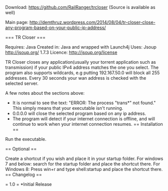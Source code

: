 Download: https://github.com/RailRanger/trcloser (Source is available as well)

Main page: http://demthruz.wordpress.com/2014/08/04/tr-closer-close-any-program-based-on-your-public-ip-address/


=== TR Closer ===

Requires: Java
Created in: Java and wrapped with Launch4j
Uses: Jsoup http://jsoup.org/ 1.7.3
Licence: http://jsoup.org/license

TR Closer closes any application(usually your torrent application such as transmission) if your public IPv4 address matches the one you select.
The program also supports wildcards, e.g putting 192.167.50.0 will block all 255 addresses.
Every 30 seconds your wan address is checked with the selected server.

A few notes about the sections above:

* It is normal to see the text: "ERROR: The process "trans*" not found." This simply means that your executable isn't running.
* 0.0.0.0 will close the selected program based on any ip address.
* The program will detect if your internet connection is offline, and will continue to work when your internet connection resumes.
== Installation ==

Run the executable.

== Optional ==

Create a shortcut if you wish and place it in your startup folder.
For windows 7 and below: search for the startup folder and place the shortcut there.
For Windows 8: Press win+r and type shell:startup and place the shortcut there.
== Changelog ==

= 1.0 =
*Initial Release


